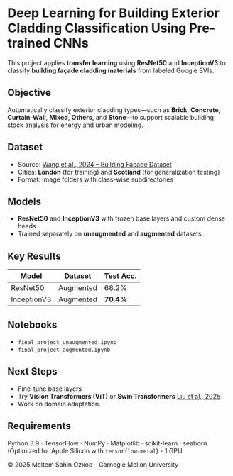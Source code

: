 # Deep Learning for Building Exterior Cladding Classification Using Pre-trained CNNs

This project applies **transfer learning** using **ResNet50** and **InceptionV3** to classify **building façade cladding materials** from labeled Google SVIs. 

## Objective

Automatically classify exterior cladding types—such as **Brick**, **Concrete**, **Curtain-Wall**, **Mixed**, **Others**, and **Stone**—to support scalable building stock analysis for energy and urban modeling.

## Dataset

- Source: [Wang et al., 2024 – Building Façade Dataset](https://doi.org/10.1016/j.dib.2024.110885)
- Cities: **London** (for training) and **Scotland** (for generalization testing)
- Format: Image folders with class-wise subdirectories

## Models

- **ResNet50** and **InceptionV3** with frozen base layers and custom dense heads
- Trained separately on **unaugmented** and **augmented** datasets

## Key Results

| Model       | Dataset     | Test Acc. | 
|-------------|-------------|-----------|
| ResNet50    | Augmented   |   68.2%   | 
| InceptionV3 | Augmented   | **70.4%** |

## Notebooks

- `final_project_unaugmented.ipynb`
- `final_project_augmented.ipynb`

## Next Steps

- Fine-tune base layers
- Try **Vision Transformers (ViT)** or **Swin Transformers** [Liu et al., 2025](https://doi.org/10.1016/j.enbuild.2025.115457)
- Work on domain adaptation.

## Requirements

Python 3.9 · TensorFlow · NumPy · Matplotlib · scikit-learn · seaborn  
(Optimized for Apple Silicon with `tensorflow-metal`) - 1 GPU


© 2025 Meltem Sahin Ozkoc – Carnegie Mellon University

